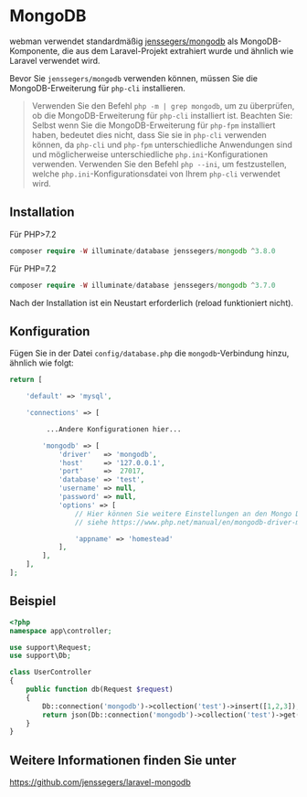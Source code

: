 # MongoDB

webman verwendet standardmäßig [jenssegers/mongodb](https://github.com/jenssegers/laravel-mongodb) als MongoDB-Komponente, die aus dem Laravel-Projekt extrahiert wurde und ähnlich wie Laravel verwendet wird.

Bevor Sie `jenssegers/mongodb` verwenden können, müssen Sie die MongoDB-Erweiterung für `php-cli` installieren.

> Verwenden Sie den Befehl `php -m | grep mongodb`, um zu überprüfen, ob die MongoDB-Erweiterung für `php-cli` installiert ist. Beachten Sie: Selbst wenn Sie die MongoDB-Erweiterung für `php-fpm` installiert haben, bedeutet dies nicht, dass Sie sie in `php-cli` verwenden können, da `php-cli` und `php-fpm` unterschiedliche Anwendungen sind und möglicherweise unterschiedliche `php.ini`-Konfigurationen verwenden. Verwenden Sie den Befehl `php --ini`, um festzustellen, welche `php.ini`-Konfigurationsdatei von Ihrem `php-cli` verwendet wird.

## Installation

Für PHP>7.2
```php
composer require -W illuminate/database jenssegers/mongodb ^3.8.0
```
Für PHP=7.2
```php
composer require -W illuminate/database jenssegers/mongodb ^3.7.0
```

Nach der Installation ist ein Neustart erforderlich (reload funktioniert nicht).

## Konfiguration
Fügen Sie in der Datei `config/database.php` die `mongodb`-Verbindung hinzu, ähnlich wie folgt:
```php
return [

    'default' => 'mysql',

    'connections' => [

         ...Andere Konfigurationen hier...

        'mongodb' => [
            'driver'   => 'mongodb',
            'host'     => '127.0.0.1',
            'port'     =>  27017,
            'database' => 'test',
            'username' => null,
            'password' => null,
            'options' => [
                // Hier können Sie weitere Einstellungen an den Mongo Driver Manager übergeben
                // siehe https://www.php.net/manual/en/mongodb-driver-manager.construct.php unter "Uri Options" für eine Liste der vollständigen Parameter, die Sie verwenden können

                'appname' => 'homestead'
            ],
        ],
    ],
];
```

## Beispiel
```php
<?php
namespace app\controller;

use support\Request;
use support\Db;

class UserController
{
    public function db(Request $request)
    {
        Db::connection('mongodb')->collection('test')->insert([1,2,3]);
        return json(Db::connection('mongodb')->collection('test')->get());
    }
}
```

## Weitere Informationen finden Sie unter

https://github.com/jenssegers/laravel-mongodb
